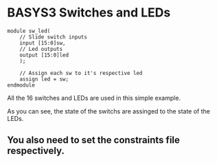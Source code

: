 # BASYS3 Switches and LEDs

    module sw_led(
        // Slide switch inputs
        input [15:0]sw,
        // Led outputs
        output [15:0]led
        );
        
        // Assign each sw to it's respective led
        assign led = sw;
    endmodule

All the 16 switches and LEDs are used in this simple example.  </br>

As you can see, the state of the switchs are assinged to the state  of the LEDs.

You also need to set the constraints file respectively.
----------